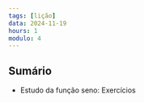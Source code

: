 ```yaml
---
tags: [lição]
data: 2024-11-19
hours: 1
modulo: 4
---
```


## Sumário
- Estudo da função seno: Exercícios